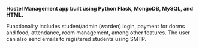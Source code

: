 **Hostel Management app built using Python Flask, MongoDB, MySQL, and HTML.**

Functionality includes student/admin (warden) login, payment for dorms and food, attendance, room management, among other features. The user can also send emails to registered students using SMTP.
